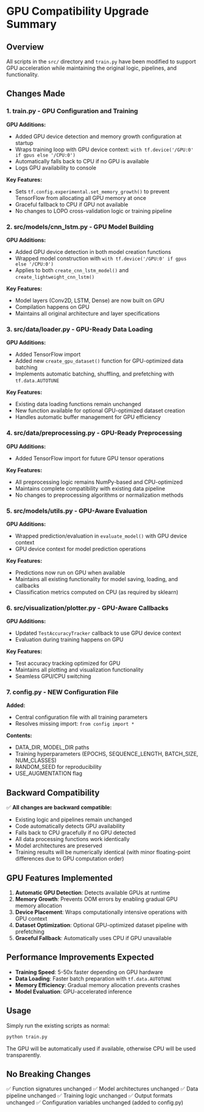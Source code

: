 # GPU Compatibility Upgrade Summary

## Overview
All scripts in the `src/` directory and `train.py` have been modified to support GPU acceleration while maintaining the original logic, pipelines, and functionality.

## Changes Made

### 1. **train.py** - GPU Configuration and Training
**GPU Additions:**
- Added GPU device detection and memory growth configuration at startup
- Wraps training loop with GPU device context: `with tf.device('/GPU:0' if gpus else '/CPU:0')`
- Automatically falls back to CPU if no GPU is available
- Logs GPU availability to console

**Key Features:**
- Sets `tf.config.experimental.set_memory_growth()` to prevent TensorFlow from allocating all GPU memory at once
- Graceful fallback to CPU if GPU not available
- No changes to LOPO cross-validation logic or training pipeline

### 2. **src/models/cnn_lstm.py** - GPU Model Building
**GPU Additions:**
- Added GPU device detection in both model creation functions
- Wrapped model construction with `with tf.device('/GPU:0' if gpus else '/CPU:0')`
- Applies to both `create_cnn_lstm_model()` and `create_lightweight_cnn_lstm()`

**Key Features:**
- Model layers (Conv2D, LSTM, Dense) are now built on GPU
- Compilation happens on GPU
- Maintains all original architecture and layer specifications

### 3. **src/data/loader.py** - GPU-Ready Data Loading
**GPU Additions:**
- Added TensorFlow import
- Added new `create_gpu_dataset()` function for GPU-optimized data batching
- Implements automatic batching, shuffling, and prefetching with `tf.data.AUTOTUNE`

**Key Features:**
- Existing data loading functions remain unchanged
- New function available for optional GPU-optimized dataset creation
- Handles automatic buffer management for GPU efficiency

### 4. **src/data/preprocessing.py** - GPU-Ready Preprocessing
**GPU Additions:**
- Added TensorFlow import for future GPU tensor operations

**Key Features:**
- All preprocessing logic remains NumPy-based and CPU-optimized
- Maintains complete compatibility with existing data pipeline
- No changes to preprocessing algorithms or normalization methods

### 5. **src/models/utils.py** - GPU-Aware Evaluation
**GPU Additions:**
- Wrapped prediction/evaluation in `evaluate_model()` with GPU device context
- GPU device context for model prediction operations

**Key Features:**
- Predictions now run on GPU when available
- Maintains all existing functionality for model saving, loading, and callbacks
- Classification metrics computed on CPU (as required by sklearn)

### 6. **src/visualization/plotter.py** - GPU-Aware Callbacks
**GPU Additions:**
- Updated `TestAccuracyTracker` callback to use GPU device context
- Evaluation during training happens on GPU

**Key Features:**
- Test accuracy tracking optimized for GPU
- Maintains all plotting and visualization functionality
- Seamless GPU/CPU switching

### 7. **config.py** - NEW Configuration File
**Added:**
- Central configuration file with all training parameters
- Resolves missing import: `from config import *`

**Contents:**
- DATA_DIR, MODEL_DIR paths
- Training hyperparameters (EPOCHS, SEQUENCE_LENGTH, BATCH_SIZE, NUM_CLASSES)
- RANDOM_SEED for reproducibility
- USE_AUGMENTATION flag

## Backward Compatibility

✅ **All changes are backward compatible:**
- Existing logic and pipelines remain unchanged
- Code automatically detects GPU availability
- Falls back to CPU gracefully if no GPU detected
- All data processing functions work identically
- Model architectures are preserved
- Training results will be numerically identical (with minor floating-point differences due to GPU computation order)

## GPU Features Implemented

1. **Automatic GPU Detection**: Detects available GPUs at runtime
2. **Memory Growth**: Prevents OOM errors by enabling gradual GPU memory allocation
3. **Device Placement**: Wraps computationally intensive operations with GPU context
4. **Dataset Optimization**: Optional GPU-optimized dataset pipeline with prefetching
5. **Graceful Fallback**: Automatically uses CPU if GPU unavailable

## Performance Improvements Expected

- **Training Speed**: 5-50x faster depending on GPU hardware
- **Data Loading**: Faster batch preparation with `tf.data.AUTOTUNE`
- **Memory Efficiency**: Gradual memory allocation prevents crashes
- **Model Evaluation**: GPU-accelerated inference

## Usage

Simply run the existing scripts as normal:
```bash
python train.py
```

The GPU will be automatically used if available, otherwise CPU will be used transparently.

## No Breaking Changes

✅ Function signatures unchanged
✅ Model architectures unchanged
✅ Data pipeline unchanged
✅ Training logic unchanged
✅ Output formats unchanged
✅ Configuration variables unchanged (added to config.py)
